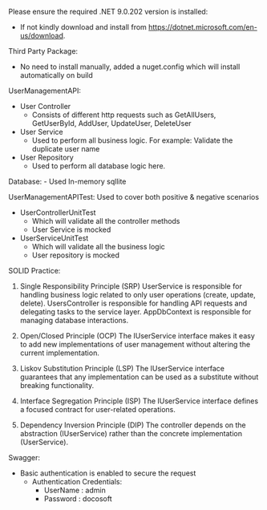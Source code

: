 Please ensure the required .NET 9.0.202 version is installed:
- If not kindly download and install from https://dotnet.microsoft.com/en-us/download.

Third Party Package:
- No need to install manually, added a nuget.config which will install automatically on build

UserManagementAPI:
- User Controller
    - Consists of different http requests such as GetAllUsers, GetUserById, AddUser, UpdateUser, DeleteUser
- User Service 
    - Used to perform all business logic. For example: Validate the duplicate user name
- User Repository
    - Used to perform all database logic here.

Database:
    - Used In-memory sqllite

UserManagementAPITest:
    Used to cover both positive & negative scenarios
- UserControllerUnitTest
    - Which will validate all the controller methods
    - User Service is mocked
- UserServiceUnitTest
    - Which will validate all the business logic
    - User repository is mocked

SOLID Practice:

1. Single Responsibility Principle (SRP)
UserService is responsible for handling business logic related to only user operations (create, update, delete).
UsersController is responsible for handling API requests and delegating tasks to the service layer.
AppDbContext is responsible for managing database interactions.

2. Open/Closed Principle (OCP)
The IUserService interface makes it easy to add new implementations of user management without altering the current implementation.

3. Liskov Substitution Principle (LSP)
The IUserService interface guarantees that any implementation can be used as a substitute without breaking functionality.

4. Interface Segregation Principle (ISP)
The IUserService interface defines a focused contract for user-related operations.

5. Dependency Inversion Principle (DIP)
The controller depends on the abstraction (IUserService) rather than the concrete implementation (UserService).

Swagger:
- Basic authentication is enabled to secure the request
    - Authentication Credentials:
        - UserName : admin
        - Password : docosoft
